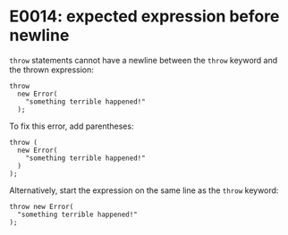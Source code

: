 # E0014: expected expression before newline

`throw` statements cannot have a newline between the `throw` keyword and the
thrown expression:

    throw
      new Error(
        "something terrible happened!"
      );

To fix this error, add parentheses:

    throw (
      new Error(
        "something terrible happened!"
      )
    );

Alternatively, start the expression on the same line as the `throw` keyword:

    throw new Error(
      "something terrible happened!"
    );

